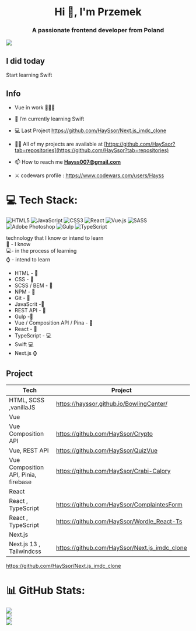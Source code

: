 
<h1 align="center">Hi 👋, I'm Przemek</h1>
<h3 align="center">A passionate frontend developer from Poland</h3>

[![](https://visitcount.itsvg.in/api?id=Hayssor&icon=0&color=8)](https://visitcount.itsvg.in)

## I did today
Start learning Swift

## Info

- Vue in work 👨🏼‍💻

- 🌱 I’m currently learning Swift

- 💻 Last Project https://github.com/HaySsor/Next.js_imdc_clone

- 👨‍💻 All of my projects are available at [https://github.com/HaySsor?tab=repositories](https://github.com/HaySsor?tab=repositories)

- 📫 How to reach me **Hayss007@gmail.com**

- ⚔️ codewars profile : https://www.codewars.com/users/Hayss



# 💻 Tech Stack:
![HTML5](https://img.shields.io/badge/html5-%23E34F26.svg?style=for-the-badge&logo=html5&logoColor=white) ![JavaScript](https://img.shields.io/badge/javascript-%23323330.svg?style=for-the-badge&logo=javascript&logoColor=%23F7DF1E) ![CSS3](https://img.shields.io/badge/css3-%231572B6.svg?style=for-the-badge&logo=css3&logoColor=white) ![React](https://img.shields.io/badge/react-%2320232a.svg?style=for-the-badge&logo=react&logoColor=%2361DAFB) ![Vue.js](https://img.shields.io/badge/vuejs-%2335495e.svg?style=for-the-badge&logo=vuedotjs&logoColor=%234FC08D) ![SASS](https://img.shields.io/badge/SASS-hotpink.svg?style=for-the-badge&logo=SASS&logoColor=white) ![Adobe Photoshop](https://img.shields.io/badge/adobephotoshop-%2331A8FF.svg?style=for-the-badge&logo=adobephotoshop&logoColor=white) ![Gulp](https://img.shields.io/badge/GULP-%23CF4647.svg?style=for-the-badge&logo=gulp&logoColor=white) ![TypeScript](https://img.shields.io/badge/typescript-%23007ACC.svg?style=for-the-badge&logo=typescript&logoColor=white)

technology that I know or intend to learn 
<br>
🧠 - I know 
<br>
💻- in the process of learning 
<br>
⌚ - intend to learn 

- HTML - 🧠
- CSS - 🧠
- SCSS / BEM - 🧠
- NPM - 🧠
- Git - 🧠
- JavaScrit -🧠
- REST API - 🧠
- Gulp -🧠
- Vue / Composition API / Pina - 🧠
- React - 🧠
- TypeScript - 💻
-  Swift 💻
- Next.js ⌚


## Project
| Tech | Project |
| ----- | ------ |
| HTML, SCSS ,vanillaJS | https://hayssor.github.io/BowlingCenter/ |
| Vue |
| Vue Composition API |https://github.com/HaySsor/Crypto|
| Vue, REST API| https://github.com/HaySsor/QuizVue |
| Vue Composition API, Pinia, firebase | https://github.com/HaySsor/Crabi-Calory |
| React |
| React , TypeScript  | https://github.com/HaySsor/ComplaintesForm |
| React , TypeScript  | https://github.com/HaySsor/Wordle_React-Ts |
| Next.js |
| Next.js 13 , Tailwindcss  | https://github.com/HaySsor/Next.js_imdc_clone|

https://github.com/HaySsor/Next.js_imdc_clone

# 📊 GitHub Stats:
![](https://github-readme-stats.vercel.app/api?username=Hayssor&theme=vue&hide_border=false&include_all_commits=false&count_private=false)<br/>
![](https://github-readme-streak-stats.herokuapp.com/?user=Hayssor&theme=vue&hide_border=false)<br/>
![](https://github-readme-stats.vercel.app/api/top-langs/?username=Hayssor&theme=vue&hide_border=false&include_all_commits=true&count_private=false&layout=compact)


<!-- Proudly created with GPRM ( https://gprm.itsvg.in ) -->


